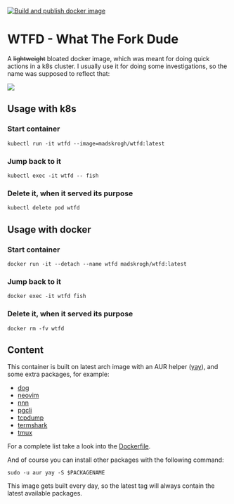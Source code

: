 [![Build and publish docker image](https://github.com/madskrogh/wtfd/actions/workflows/docker-publish.yml/badge.svg)](https://github.com/madskrogh/wtfd/actions/workflows/docker-publish.yml)

# WTFD - What The Fork Dude

A ~~lightweight~~ bloated docker image, which was meant for doing quick actions in a k8s cluster. I usually use it for doing some investigations, so the name was supposed to reflect that:

![](https://media.giphy.com/media/3o6fJ8baw3aDgUQnJu/giphy.gif)

## Usage with k8s

### Start container

```
kubectl run -it wtfd --image=madskrogh/wtfd:latest
```

### Jump back to it

```
kubectl exec -it wtfd -- fish
```

### Delete it, when it served its purpose

```
kubectl delete pod wtfd
```

## Usage with docker

### Start container

```
docker run -it --detach --name wtfd madskrogh/wtfd:latest
```

### Jump back to it

```
docker exec -it wtfd fish
```

### Delete it, when it served its purpose

```
docker rm -fv wtfd
```

## Content

This container is built on latest arch image with an AUR helper ([yay](https://github.com/Jguer/yay)), and some extra packages, for example:

- [dog](https://github.com/ogham/dog)
- [neovim](https://github.com/neovim/neovim)
- [nnn](https://github.com/jarun/nnn)
- [pgcli](https://github.com/dbcli/pgcli)
- [tcpdump](https://www.tcpdump.org/)
- [termshark](https://github.com/gcla/termshark)
- [tmux](https://github.com/tmux/tmux)

For a complete list take a look into the [Dockerfile](./Dockerfile).

And of course you can install other packages with the following command:

```
sudo -u aur yay -S $PACKAGENAME
```

This image gets built every day, so the latest tag will always contain the latest available packages.
